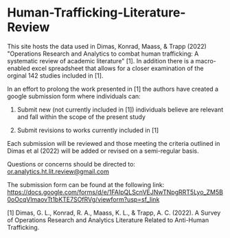 # Human-Trafficking-Literature-Review

This site hosts the data used in Dimas, Konrad, Maass, & Trapp (2022) "Operations Research and Analytics to combat human trafficking: A  systematic review of academic literature" [1]. In addition there is a macro-enabled excel spreadsheet that allows for a closer examination of the orginal 142 studies included in [1]. 

In an effort to prolong the work presented in [1] the authors have created a google submission form where individuals can: 

1) Submit new (not currently included in [1]) individuals believe are relevant and fall within the scope of the present study

2) Submit revisions to works currently included in [1]

Each submission will be reviewed and those meeting the criteria outlined in Dimas et al (2022) will be added or revised on a semi-regular basis.

Questions or concerns should be directed to: or.analytics.ht.lit.review@gmail.com 

The submission form can be found at the following link: https://docs.google.com/forms/d/e/1FAIpQLScnVEJNwTNpgRRT5Lyo_ZM5B0oOcqVlmaovTt1bKTE7SOfRVg/viewform?usp=sf_link 

[1] Dimas, G. L., Konrad, R. A., Maass, K. L., & Trapp, A. C. (2022). A Survey of Operations Research and Analytics Literature Related to Anti-Human Trafficking. 
